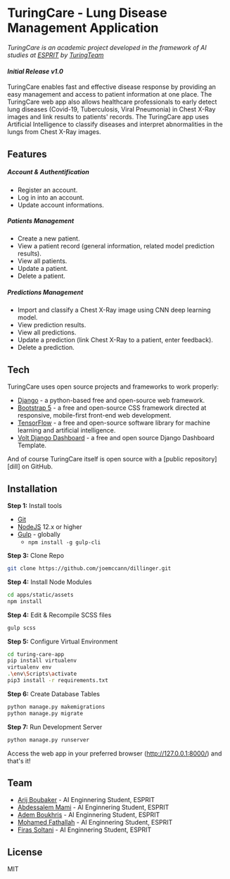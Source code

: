# TuringCare - Lung Disease Management Application
*TuringCare is an academic project developed in the framework of AI studies at [ESPRIT] by [TuringTeam]*
#### _Initial Release v1.0_
TuringCare enables fast and effective disease response by providing an easy management and access to patient information at one place. The TuringCare web app also allows healthcare professionals to early detect lung diseases (Covid-19, Tuberculosis, Viral Pneumonia) in Chest X-Ray images and link results to patients' records. The TuringCare app uses Artificial Intelligence to classify diseases and interpret abnormalities in the lungs from Chest X-Ray images.

## Features

##### Account & Authentification
- Register an account.
- Log in into an account.
- Update account informations.


##### Patients Management
- Create a new patient.
- View a patient record (general information, related model prediction results).
- View all patients.
- Update a patient.
- Delete a patient.


##### Predictions Management
- Import and classify a Chest X-Ray image using CNN deep learning model.
- View prediction results.
- View all predictions.
- Update a prediction (link Chest X-Ray to a patient, enter feedback).
- Delete a prediction.


## Tech
TuringCare uses open source projects and frameworks to work properly:
- [Django] - a python-based free and open-source web framework.
- [Bootstrap 5] - a free and open-source CSS framework directed at responsive, mobile-first front-end web development.
- [TensorFlow] - a free and open-source software library for machine learning and artificial intelligence.
- [Volt Django Dashboard] - a free and open source Django Dashboard Template.

And of course TuringCare itself is open source with a [public repository][dill]
 on GitHub.

## Installation
**Step 1:** Install tools
- [Git](https://git-scm.com/download/win)
- [NodeJS](https://nodejs.org/en/) 12.x or higher
- [Gulp](https://gulpjs.com/) - globally 
    - `npm install -g gulp-cli`

**Step 3:** Clone Repo
```bash
git clone https://github.com/joemccann/dillinger.git
```
**Step 4:** Install Node Modules 
```bash
cd apps/static/assets
npm install
```
**Step 4:** Edit & Recompile SCSS files 
```bash
gulp scss
```
**Step 5:** Configure Virtual Environment
```bash
cd turing-care-app
pip install virtualenv
virtualenv env
.\env\Scripts\activate
pip3 install -r requirements.txt
```

**Step 6:** Create Database Tables
```bash
python manage.py makemigrations
python manage.py migrate
```
**Step 7:** Run Development Server
```bash
python manage.py runserver
```
Access the web app in your preferred browser (http://127.0.0.1:8000/) and that's it!

## Team
- [Arij Boubaker](https://www.linkedin.com/in/arij-boubaker/) - AI Enginnering Student, ESPRIT
- [Abdessalem Mami](https://www.linkedin.com/in/abdessalem-mami/) - AI Enginnering Student, ESPRIT
- [Adem Boukhris](https://www.linkedin.com/) - AI Enginnering Student, ESPRIT
- [Mohamed Fathallah](https://www.linkedin.com/in/medfathallah/) - AI Enginnering Student, ESPRIT
- [Firas Soltani](https://www.linkedin.com/) - AI Enginnering Student, ESPRIT

## License
MIT



[//]: # (refs)

   [TuringCare]: <https://github.com/joemccann/dillinger>
   [git-repo-url]: <https://github.com/joemccann/dillinger.git>
   [Django]: <https://www.djangoproject.com/>
   [Bootstrap 5]: <https://getbootstrap.com/>
   [Tensorflow]: <https://www.tensorflow.org/>
   [Volt Django Dashboard]: <https://themesberg.com/product/django/volt-admin-dashboard-template>
   [ESPRIT]: <https://esprit.tn/>
   [TuringTeam]: <>